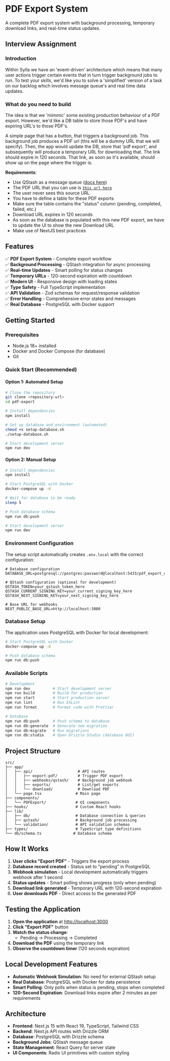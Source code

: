 # PDF Export System

A complete PDF export system with background processing, temporary download links, and real-time status updates.

## Interview Assignment

### Introduction

Within Sylla we have an 'event-driven' architecture which means that many user actions trigger certain events that in turn trigger background jobs to run. To test your skills, we'd like you to solve a 'simplified' version of a task on our backlog which involves message queue's and real time data updates.

### What do you need to build

The idea is that we 'mimmic' some existing production behaviour of a PDF export. However, we'd like a DB table to store those PDF's and have expiring URL's to those PDF's.

A simple page that has a button, that triggers a background job. This background job produces a PDF url (this will be a dummy URL that we will specify). Then, the app would update the DB, store that 'pdf export', and subsequently will produce a temporary URL for downloading that. The link should expire in 120 seconds. That link, as soon as it's available, should show up on the page where the trigger is.

**Requirements**:

- Use QStash as a message queue ([docs here](https://upstash.com/docs/qstash/overall/getstarted))
- The PDF URL that you can use is [`this url here`](https://sylla-dev-public-bucket.s3.eu-central-1.amazonaws.com/books/47f4cad9aa3c005ce22fbdef05545308495bd571c55e02f7ae69353ac831d787)
- The user never sees this source URL
- You have to define a table for these PDF exports
- Make sure the table contains the "status" column (pending, completed, failed, etc.)
- Download URL expires in 120 seconds
- As soon as the database is populated with this new PDF export, we have to update the UI to show the new Download URL
- Make use of NextJS best practices

## Features

✅ **PDF Export System** - Complete export workflow  
✅ **Background Processing** - QStash integration for async processing  
✅ **Real-time Updates** - Smart polling for status changes  
✅ **Temporary URLs** - 120-second expiration with countdown  
✅ **Modern UI** - Responsive design with loading states  
✅ **Type Safety** - Full TypeScript implementation  
✅ **API Validation** - Zod schemas for request/response validation  
✅ **Error Handling** - Comprehensive error states and messages  
✅ **Real Database** - PostgreSQL with Docker support  

## Getting Started

### Prerequisites

- Node.js 18+ installed
- Docker and Docker Compose (for database)
- Git

### Quick Start (Recommended)

#### Option 1: Automated Setup
```bash
# Clone the repository
git clone <repository-url>
cd pdf-export

# Install dependencies
npm install

# Set up database and environment (automated)
chmod +x setup-database.sh
./setup-database.sh

# Start development server
npm run dev
```

#### Option 2: Manual Setup
```bash
# Install dependencies
npm install

# Start PostgreSQL with Docker
docker-compose up -d

# Wait for database to be ready
sleep 5

# Push database schema
npm run db:push

# Start development server
npm run dev
```

### Environment Configuration

The setup script automatically creates `.env.local` with the correct configuration:

```env
# Database configuration
DATABASE_URL=postgresql://postgres:password@localhost:5433/pdf_export_db

# QStash configuration (optional for development)
QSTASH_TOKEN=your_qstash_token_here
QSTASH_CURRENT_SIGNING_KEY=your_current_signing_key_here
QSTASH_NEXT_SIGNING_KEY=your_next_signing_key_here

# Base URL for webhooks
NEXT_PUBLIC_BASE_URL=http://localhost:3000
```

### Database Setup

The application uses PostgreSQL with Docker for local development:

```bash
# Start PostgreSQL with Docker
docker-compose up -d

# Push database schema
npm run db:push
```

### Available Scripts

```bash
# Development
npm run dev          # Start development server
npm run build        # Build for production
npm run start        # Start production server
npm run lint         # Run ESLint
npm run format       # Format code with Prettier

# Database
npm run db:push      # Push schema to database
npm run db:generate  # Generate new migration
npm run db:migrate   # Run migrations
npm run db:studio    # Open Drizzle Studio (database GUI)
```

## Project Structure

```
src/
├── app/
│   ├── api/                    # API routes
│   │   ├── export-pdf/         # Trigger PDF export
│   │   ├── webhooks/qstash/    # Background job webhook
│   │   ├── exports/            # List/get exports
│   │   └── download/           # Download PDF
│   └── page.tsx               # Main page
├── components/
│   └── PDFExport/             # UI components
├── hooks/                     # Custom React hooks
├── lib/
│   ├── db/                    # Database connection & queries
│   ├── qstash/                # Background job processing
│   └── validation/            # API validation schemas
├── types/                     # TypeScript type definitions
└── db/schema.ts              # Database schema
```

## How It Works

1. **User clicks "Export PDF"** - Triggers the export process
2. **Database record created** - Status set to "pending" in PostgreSQL
3. **Webhook simulation** - Local development automatically triggers webhook after 1 second
4. **Status updates** - Smart polling shows progress (only when pending)
5. **Download link generated** - Temporary URL with 120-second expiration
6. **User downloads PDF** - Direct access to the generated PDF

## Testing the Application

1. **Open the application** at [http://localhost:3000](http://localhost:3000)
2. **Click "Export PDF"** button
3. **Watch the status change**:
   - Pending → Processing → Completed
4. **Download the PDF** using the temporary link
5. **Observe the countdown timer** (120 seconds expiration)

## Local Development Features

- **Automatic Webhook Simulation**: No need for external QStash setup
- **Real Database**: PostgreSQL with Docker for data persistence
- **Smart Polling**: Only polls when status is pending, stops when completed
- **120-Second Expiration**: Download links expire after 2 minutes as per requirements

## Architecture

- **Frontend**: Next.js 15 with React 19, TypeScript, Tailwind CSS
- **Backend**: Next.js API routes with Drizzle ORM
- **Database**: PostgreSQL with Drizzle schema
- **Background Jobs**: QStash message queue
- **State Management**: React Query for server state
- **UI Components**: Radix UI primitives with custom styling